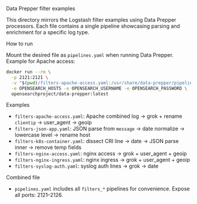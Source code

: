 Data Prepper filter examples

This directory mirrors the Logstash filter examples using Data Prepper processors. Each file contains a single pipeline showcasing parsing and enrichment for a specific log type.

How to run

Mount the desired file as `pipelines.yaml` when running Data Prepper. Example for Apache access:

```bash
docker run --rm \
  -p 2121:2121 \
  -v "$(pwd)/filters-apache-access.yaml:/usr/share/data-prepper/pipelines/pipelines.yaml:ro" \
  -e OPENSEARCH_HOSTS -e OPENSEARCH_USERNAME -e OPENSEARCH_PASSWORD \
  opensearchproject/data-prepper:latest
```

Examples
- `filters-apache-access.yaml`: Apache combined log → grok + rename `clientip` → user_agent → geoip
- `filters-json-app.yaml`: JSON parse from `message` → date normalize → lowercase level → rename host
- `filters-k8s-container.yaml`: dissect CRI line → date → JSON parse inner → remove temp fields
- `filters-nginx-access.yaml`: nginx access → grok + user_agent + geoip
- `filters-nginx-ingress.yaml`: nginx ingress → grok + user_agent + geoip
- `filters-syslog-auth.yaml`: syslog auth lines → grok → date

Combined file
- `pipelines.yaml` includes all `filters_*` pipelines for convenience. Expose all ports: 2121–2126.



